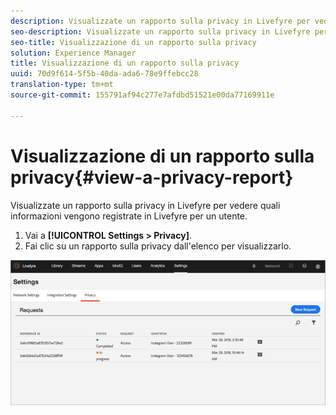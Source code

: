 ```yaml
---
description: Visualizzate un rapporto sulla privacy in Livefyre per vedere quali informazioni vengono registrate in Livefyre per un utente.
seo-description: Visualizzate un rapporto sulla privacy in Livefyre per vedere quali informazioni vengono registrate in Livefyre per un utente.
seo-title: Visualizzazione di un rapporto sulla privacy
solution: Experience Manager
title: Visualizzazione di un rapporto sulla privacy
uuid: 70d9f614-5f5b-40da-ada6-78e9ffebcc28
translation-type: tm+mt
source-git-commit: 155791af94c277e7afdbd51521e00da77169911e

---
```



# Visualizzazione di un rapporto sulla privacy{#view-a-privacy-report}

Visualizzate un rapporto sulla privacy in Livefyre per vedere quali informazioni vengono registrate in Livefyre per un utente.

1. Vai a **[!UICONTROL Settings > Privacy]**.
1. Fai clic su un rapporto sulla privacy dall'elenco per visualizzarlo.

![](assets/privacypage5.png)

